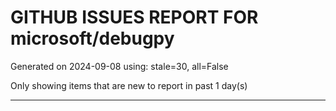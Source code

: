 
# GITHUB ISSUES REPORT FOR microsoft/debugpy


Generated on 2024-09-08 using: stale=30, all=False


Only showing items that are new to report in past 1 day(s)


---




















